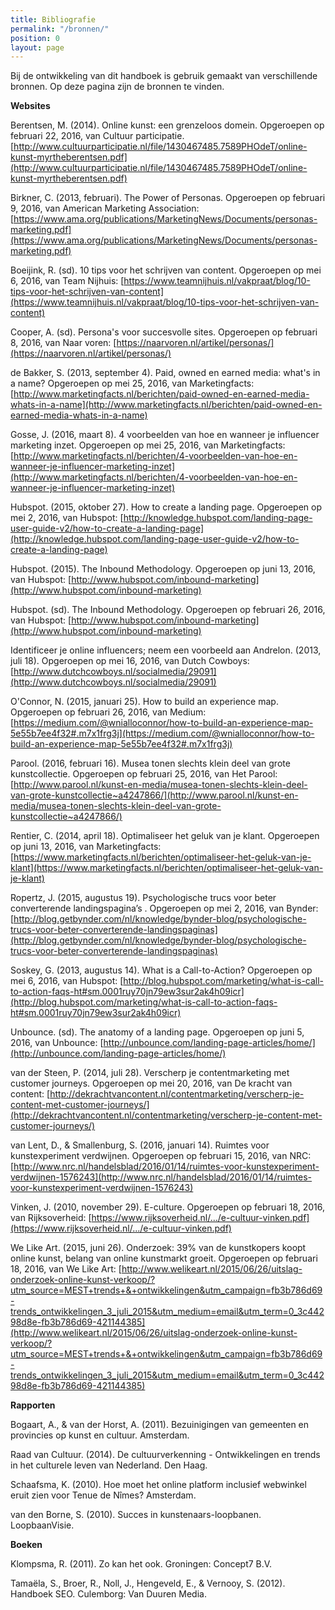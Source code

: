 ```yaml
---
title: Bibliografie
permalink: "/bronnen/"
position: 0
layout: page
---
```


Bij de ontwikkeling van dit handboek is gebruik gemaakt van verschillende bronnen. Op deze pagina zijn de bronnen te vinden. 

**Websites**

Berentsen, M. (2014). Online kunst: een grenzeloos domein. Opgeroepen op februari 22, 2016, van Cultuur participatie.
[http://www.cultuurparticipatie.nl/file/1430467485.7589PHOdeT/online-kunst-myrtheberentsen.pdf](http://www.cultuurparticipatie.nl/file/1430467485.7589PHOdeT/online-kunst-myrtheberentsen.pdf)

Birkner, C. (2013, februari). The Power of Personas. Opgeroepen op februari 9, 2016, van American Marketing Association: [https://www.ama.org/publications/MarketingNews/Documents/personas-marketing.pdf](https://www.ama.org/publications/MarketingNews/Documents/personas-marketing.pdf)

Boeijink, R. (sd). 10 tips voor het schrijven van content. Opgeroepen op mei 6, 2016, van Team Nijhuis: [https://www.teamnijhuis.nl/vakpraat/blog/10-tips-voor-het-schrijven-van-content](https://www.teamnijhuis.nl/vakpraat/blog/10-tips-voor-het-schrijven-van-content)

Cooper, A. (sd). Persona's voor succesvolle sites. Opgeroepen op februari 8, 2016, van Naar voren: [https://naarvoren.nl/artikel/personas/](https://naarvoren.nl/artikel/personas/)

de Bakker, S. (2013, september 4). Paid, owned en earned media: what's in a name? Opgeroepen op mei 25, 2016, van Marketingfacts: [http://www.marketingfacts.nl/berichten/paid-owned-en-earned-media-whats-in-a-name](http://www.marketingfacts.nl/berichten/paid-owned-en-earned-media-whats-in-a-name)

Gosse, J. (2016, maart 8). 4 voorbeelden van hoe en wanneer je influencer marketing inzet. Opgeroepen op mei 25, 2016, van Marketingfacts: [http://www.marketingfacts.nl/berichten/4-voorbeelden-van-hoe-en-wanneer-je-influencer-marketing-inzet](http://www.marketingfacts.nl/berichten/4-voorbeelden-van-hoe-en-wanneer-je-influencer-marketing-inzet)

Hubspot. (2015, oktober 27). How to create a landing page. Opgeroepen op mei 2, 2016, van Hubspot: [http://knowledge.hubspot.com/landing-page-user-guide-v2/how-to-create-a-landing-page](http://knowledge.hubspot.com/landing-page-user-guide-v2/how-to-create-a-landing-page)

Hubspot. (2015). The Inbound Methodology. Opgeroepen op juni 13, 2016, van Hubspot: [http://www.hubspot.com/inbound-marketing](http://www.hubspot.com/inbound-marketing)

Hubspot. (sd). The Inbound Methodology. Opgeroepen op februari 26, 2016, van Hubspot: [http://www.hubspot.com/inbound-marketing](http://www.hubspot.com/inbound-marketing)

Identificeer je online influencers; neem een voorbeeld aan Andrelon. (2013, juli 18). Opgeroepen op mei 16, 2016, van Dutch Cowboys: [http://www.dutchcowboys.nl/socialmedia/29091](http://www.dutchcowboys.nl/socialmedia/29091)

O'Connor, N. (2015, januari 25). How to build an experience map. Opgeroepen op februari 26, 2016, van Medium: [https://medium.com/@wnialloconnor/how-to-build-an-experience-map-5e55b7ee4f32#.m7x1frg3j](https://medium.com/@wnialloconnor/how-to-build-an-experience-map-5e55b7ee4f32#.m7x1frg3j)

Parool. (2016, februari 16). Musea tonen slechts klein deel van grote kunstcollectie. Opgeroepen op februari 25, 2016, van Het Parool: [http://www.parool.nl/kunst-en-media/musea-tonen-slechts-klein-deel-van-grote-kunstcollectie~a4247866/](http://www.parool.nl/kunst-en-media/musea-tonen-slechts-klein-deel-van-grote-kunstcollectie~a4247866/)

Rentier, C. (2014, april 18). Optimaliseer het geluk van je klant. Opgeroepen op juni 13, 2016, van Marketingfacts: [https://www.marketingfacts.nl/berichten/optimaliseer-het-geluk-van-je-klant](https://www.marketingfacts.nl/berichten/optimaliseer-het-geluk-van-je-klant)

Ropertz, J. (2015, augustus 19). Psychologische trucs voor beter converterende landingspagina’s . Opgeroepen op mei 2, 2016, van Bynder: [http://blog.getbynder.com/nl/knowledge/bynder-blog/psychologische-trucs-voor-beter-converterende-landingspaginas](http://blog.getbynder.com/nl/knowledge/bynder-blog/psychologische-trucs-voor-beter-converterende-landingspaginas)

Soskey, G. (2013, augustus 14). What is a Call-to-Action? Opgeroepen op mei 6, 2016, van Hubspot: [http://blog.hubspot.com/marketing/what-is-call-to-action-faqs-ht#sm.0001ruy70jn79ew3sur2ak4h09icr](http://blog.hubspot.com/marketing/what-is-call-to-action-faqs-ht#sm.0001ruy70jn79ew3sur2ak4h09icr)

Unbounce. (sd). The anatomy of a landing page. Opgeroepen op juni 5, 2016, van Unbounce: [http://unbounce.com/landing-page-articles/home/](http://unbounce.com/landing-page-articles/home/)

van der Steen, P. (2014, juli 28). Verscherp je contentmarketing met customer journeys. Opgeroepen op mei 20, 2016, van De kracht van content: [http://dekrachtvancontent.nl/contentmarketing/verscherp-je-content-met-customer-journeys/](http://dekrachtvancontent.nl/contentmarketing/verscherp-je-content-met-customer-journeys/)

van Lent, D., & Smallenburg, S. (2016, januari 14). Ruimtes voor kunstexperiment verdwijnen. Opgeroepen op februari 15, 2016, van NRC: [http://www.nrc.nl/handelsblad/2016/01/14/ruimtes-voor-kunstexperiment-verdwijnen-1576243](http://www.nrc.nl/handelsblad/2016/01/14/ruimtes-voor-kunstexperiment-verdwijnen-1576243)

Vinken, J. (2010, november 29). E-culture. Opgeroepen op februari 18, 2016, van Rijksoverheid: [https://www.rijksoverheid.nl/.../e-cultuur-vinken.pdf](https://www.rijksoverheid.nl/.../e-cultuur-vinken.pdf)

We Like Art. (2015, juni 26). Onderzoek: 39% van de kunstkopers koopt online kunst, belang van online kunstmarkt groeit. Opgeroepen op februari 18, 2016, van We Like Art: [http://www.welikeart.nl/2015/06/26/uitslag-onderzoek-online-kunst-verkoop/?utm_source=MEST+trends+&+ontwikkelingen&utm_campaign=fb3b786d69-trends_ontwikkelingen_3_juli_2015&utm_medium=email&utm_term=0_3c44298d8e-fb3b786d69-421144385](http://www.welikeart.nl/2015/06/26/uitslag-onderzoek-online-kunst-verkoop/?utm_source=MEST+trends+&+ontwikkelingen&utm_campaign=fb3b786d69-trends_ontwikkelingen_3_juli_2015&utm_medium=email&utm_term=0_3c44298d8e-fb3b786d69-421144385)

**Rapporten**

Bogaart, A., & van der Horst, A. (2011). Bezuinigingen van gemeenten en provincies op kunst en cultuur. Amsterdam.

Raad van Cultuur. (2014). De cultuurverkenning - Ontwikkelingen en trends in het culturele leven van Nederland. Den Haag.

Schaafsma, K. (2010). Hoe moet het online platform inclusief webwinkel eruit zien voor Tenue de Nîmes? Amsterdam.

van den Borne, S. (2010). Succes in kunstenaars-loopbanen. LoopbaanVisie.


**Boeken**

Klompsma, R. (2011). Zo kan het ook. Groningen: Concept7 B.V.

Tamaëla, S., Broer, R., Noll, J., Hengeveld, E., & Vernooy, S. (2012). Handboek SEO. Culemborg: Van Duuren Media.